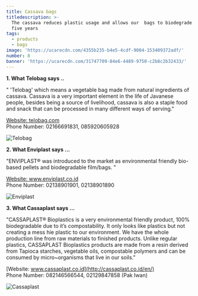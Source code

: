 ```yaml
---
title: Cassava bags
titledescription: >-
  The cassava reduces plastic usage and allows our  bags to biodegrade in under
  five years
tags:
  - products
  - bags
image: 'https://ucarecdn.com/4355b235-b4e5-4cdf-9004-153409372adf/'
number: 8
banner: 'https://ucarecdn.com/31747709-84e6-4489-9750-c2b8c2b32433/'
---
```

**1. What Telobag says ..**

" 'Telobag' which means a vegetable bag made from natural ingredients of cassava. Cassava is a very important element in the life of Javanese people, besides being a source of livelihood, cassava is also a staple food and snack that can be processed in many different ways of serving."

[Website: telobag.com](http://telobag.com/en/home/)\
Phone Number: 02166691831, 085920605928

![Telobag](https://ucarecdn.com/0cf22adc-a39c-4e73-90a3-7171d256d6a0/ "Telobag")

**2. What Enviplast says ...**

"ENVIPLAST® was introduced to the market as environmental friendly bio-based pellets and biodegradable film/bags. "

[Website: www.enviplast.co.id
](http://enviplast.com/)\
Phone Number: 02138901901, 02138901890

![Enviplast](https://ucarecdn.com/a2c3f55c-5796-4ceb-8a4d-64e869bba6c0/ "Enviplast")

**3. What Cassaplast says ...**

"CASSAPLAST® Bioplastics is a very environmental friendly product, 100% biodegradable due to it’s compostability. It only looks like plastics but not creating a mess hie plastic to our environment. We have the whole production line from raw materials to finished products. Unlike regular plastics, CASSAPLAST Bioplastics products are made from a resin derived from Tapioca starches, vegetable oils, compostable polymers and can be consumed by micro~organisms that live in our soils."

[Website: www.cassaplast.co.id](http://cassaplast.co.id/en/)
\
Phone Number: 082146566544, 02129847858 (Pak Iwan)

![Cassaplast](https://ucarecdn.com/a7442ee2-e2c5-4b50-84b2-d5ee33231cd7/ "Cassaplast")
